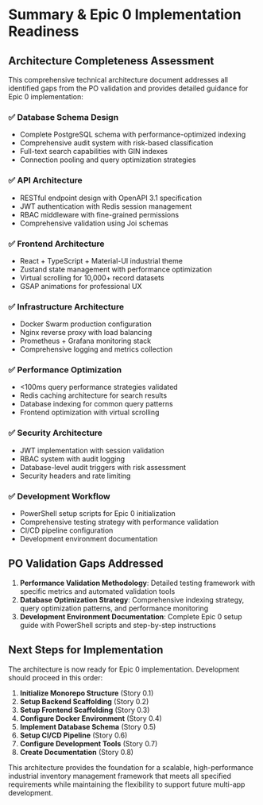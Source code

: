 # Summary & Epic 0 Implementation Readiness

## Architecture Completeness Assessment

This comprehensive technical architecture document addresses all identified gaps from the PO validation and provides detailed guidance for Epic 0 implementation:

### ✅ Database Schema Design

- Complete PostgreSQL schema with performance-optimized indexing
- Comprehensive audit system with risk-based classification
- Full-text search capabilities with GIN indexes
- Connection pooling and query optimization strategies

### ✅ API Architecture

- RESTful endpoint design with OpenAPI 3.1 specification
- JWT authentication with Redis session management
- RBAC middleware with fine-grained permissions
- Comprehensive validation using Joi schemas

### ✅ Frontend Architecture

- React + TypeScript + Material-UI industrial theme
- Zustand state management with performance optimization
- Virtual scrolling for 10,000+ record datasets
- GSAP animations for professional UX

### ✅ Infrastructure Architecture

- Docker Swarm production configuration
- Nginx reverse proxy with load balancing
- Prometheus + Grafana monitoring stack
- Comprehensive logging and metrics collection

### ✅ Performance Optimization

- <100ms query performance strategies validated
- Redis caching architecture for search results
- Database indexing for common query patterns
- Frontend optimization with virtual scrolling

### ✅ Security Architecture

- JWT implementation with session validation
- RBAC system with audit logging
- Database-level audit triggers with risk assessment
- Security headers and rate limiting

### ✅ Development Workflow

- PowerShell setup scripts for Epic 0 initialization
- Comprehensive testing strategy with performance validation
- CI/CD pipeline configuration
- Development environment documentation

## PO Validation Gaps Addressed

1. **Performance Validation Methodology**: Detailed testing framework with specific metrics and automated validation tools
2. **Database Optimization Strategy**: Comprehensive indexing strategy, query optimization patterns, and performance monitoring
3. **Development Environment Documentation**: Complete Epic 0 setup guide with PowerShell scripts and step-by-step instructions

## Next Steps for Implementation

The architecture is now ready for Epic 0 implementation. Development should proceed in this order:

1. **Initialize Monorepo Structure** (Story 0.1)
2. **Setup Backend Scaffolding** (Story 0.2)
3. **Setup Frontend Scaffolding** (Story 0.3)
4. **Configure Docker Environment** (Story 0.4)
5. **Implement Database Schema** (Story 0.5)
6. **Setup CI/CD Pipeline** (Story 0.6)
7. **Configure Development Tools** (Story 0.7)
8. **Create Documentation** (Story 0.8)

This architecture provides the foundation for a scalable, high-performance industrial inventory management framework that meets all
specified requirements while maintaining the flexibility to support future multi-app development.
